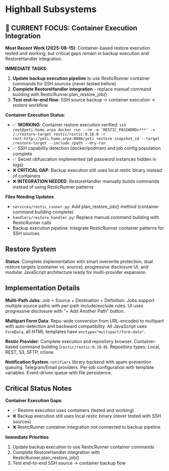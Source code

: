 # Highball Subsystems

## 🚨 CURRENT FOCUS: Container Execution Integration

**Most Recent Work (2025-08-15)**: Container-based restore execution tested and working, but critical gaps remain in backup execution and RestoreHandler integration.

**IMMEDIATE TASKS**:
1. **Update backup execution pipeline** to use ResticRunner container commands for SSH sources (never tested before)
2. **Complete RestoreHandler integration** - replace manual command building with ResticRunner.plan_restore_job()
3. **Test end-to-end flow**: SSH source backup → container execution → restore workflow

**Container Execution Status**:
- ✅ **WORKING**: Container restore execution verified: `ssh root@yeti.home.arpa docker run --rm -e 'RESTIC_PASSWORD=***' -v /:/restore-target restic/restic:0.18.0 -r rest:http://yeti.home.arpa:8000/yeti restore snapshot_id --target /restore-target --include /path --dry-run`
- ✅ SSH capability detection (docker/podman) and job config population complete
- ✅ Secret obfuscation implemented (all password instances hidden in logs)
- ❌ **CRITICAL GAP**: Backup execution still uses local restic binary instead of containers
- ❌ **INTEGRATION NEEDED**: RestoreHandler manually builds commands instead of using ResticRunner patterns

**Files Needing Updates**:
- `services/restic_runner.py`: Add plan_restore_job() method (container command building complete)
- `handlers/restore_handler.py`: Replace manual command building with ResticRunner calls
- Backup execution pipeline: Integrate ResticRunner container patterns for SSH sources

## Restore System

**Status**: Complete implementation with smart overwrite protection, dual restore targets (container vs. source), progressive disclosure UI, and modular JavaScript architecture ready for multi-provider expansion.

## Implementation Details

**Multi-Path Jobs**: Job = Source + Destination + Definition. Jobs support multiple source paths with per-path include/exclude rules. UI uses progressive disclosure with "+ Add Another Path" button.

**Multipart Form Data**: Repo-wide conversion from URL-encoded to multipart with auto-detection and backward compatibility. All JavaScript uses `FormData`, all HTML templates have `enctype="multipart/form-data"`.

**Restic Provider**: Complete execution and repository browser. Container-based command building (`restic/restic:0.18.0`). Repository types: Local, REST, S3, SFTP, rclone.

**Notification System**: `notifiers` library backend with spam-prevention queuing. Telegram/Email providers. Per-job configuration with template variables. Event-driven queue with file persistence.

## Critical Status Notes

**Container Execution Gaps**:
- ✅ Restore execution uses containers (tested and working)
- ❌ Backup execution still uses local restic binary (never tested with SSH sources)
- ❌ ResticRunner container integration not connected to backup pipeline

**Immediate Priorities**:
1. Update backup execution to use ResticRunner container commands
2. Complete RestoreHandler integration with ResticRunner.plan_restore_job()
3. Test end-to-end SSH source → container backup flow